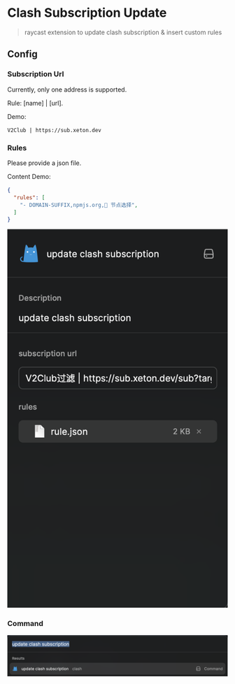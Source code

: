 # Clash Subscription Update

> raycast extension to update clash subscription & insert custom rules

## Config

### Subscription Url

Currently, only one address is supported.

Rule: [name] | [url].

Demo:

```
V2Club | https://sub.xeton.dev
```

### Rules

Please provide a json file.

Content Demo:

```json
{
  "rules": [
    "- DOMAIN-SUFFIX,npmjs.org,🚀 节点选择",
  ]
}
```

![](metadata/scr-2.png)

### Command

![](metadata/scr-1.png)